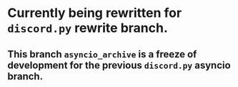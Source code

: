 # Currently being rewritten for `discord.py` rewrite branch.

## This branch `asyncio_archive` is a freeze of development for the previous `discord.py` asyncio branch.
